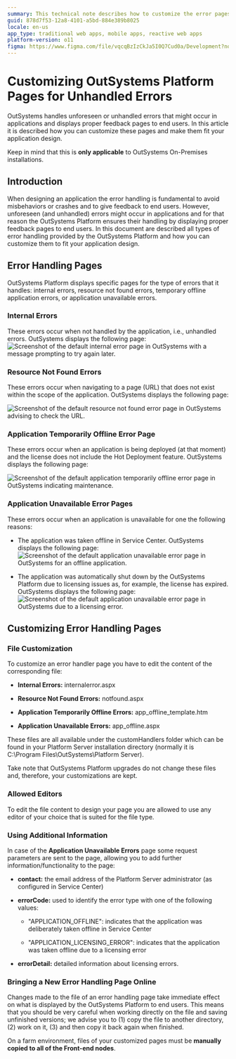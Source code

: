 ```yaml
---
summary: This technical note describes how to customize the error pages that are displayed to end-users when an unhandled error occurs. This lets you display proper feedback pages to end-users while maintaining the design coherence throughout the application.
guid: 878d7f53-12a8-4101-a5bd-884e389b8025
locale: en-us
app_type: traditional web apps, mobile apps, reactive web apps
platform-version: o11
figma: https://www.figma.com/file/vqcqBzIzCkJa5I0Q7Cud0a/Development?node-id=342:294
---
```


# Customizing OutSystems Platform Pages for Unhandled Errors

OutSystems handles unforeseen or unhandled errors that might occur in applications and displays proper feedback pages to end users. In this article it is described how you can customize these pages and make them fit your application design.

Keep in mind that this is **only applicable** to OutSystems On-Premises installations.

## Introduction

When designing an application the error handling is fundamental to avoid misbehaviors or crashes and to give feedback to end users. However, unforeseen (and unhandled) errors might occur in applications and for that reason the OutSystems Platform ensures their handling by displaying proper feedback pages to end users. In this document are described all types of error handling provided by the OutSystems Platform and how you can customize them to fit your application design.

## Error Handling Pages

OutSystems Platform displays specific pages for the type of errors that it handles: internal errors, resource not found errors, temporary offline application errors, or application unavailable errors.

### Internal Errors

These errors occur when not handled by the application, i.e., unhandled errors. OutSystems displays the following page:![Screenshot of the default internal error page in OutSystems with a message prompting to try again later.](images/Customizing-OutSystems-Platform-Pages-for-Unhandled-Errors_0.png "Default Internal Error Page")

### Resource Not Found Errors

These errors occur when navigating to a page (URL) that does not exist within the scope of the application. OutSystems displays the following page:

![Screenshot of the default resource not found error page in OutSystems advising to check the URL.](images/Customizing-OutSystems-Platform-Pages-for-Unhandled-Errors_1.png "Default Resource Not Found Error Page")

### Application Temporarily Offline Error Page

These errors occur when an application is being deployed (at that moment) and the license does not include the Hot Deployment feature. OutSystems displays the following page:

![Screenshot of the default application temporarily offline error page in OutSystems indicating maintenance.](images/Customizing-OutSystems-Platform-Pages-for-Unhandled-Errors_2.png "Default Application Temporarily Offline Error Page")

### Application Unavailable Error Pages

These errors occur when an application is unavailable for one the following reasons:

* The application was taken offline in Service Center.
OutSystems displays the following page:
![Screenshot of the default application unavailable error page in OutSystems for an offline application.](images/Customizing-OutSystems-Platform-Pages-for-Unhandled-Errors_3.png "Default Application Unavailable Error Page - Offline")
 

* The application was automatically shut down by the OutSystems Platform due to licensing issues as, for example, the license has expired.
OutSystems displays the following page:![Screenshot of the default application unavailable error page in OutSystems due to a licensing error.](images/Customizing-OutSystems-Platform-Pages-for-Unhandled-Errors_4.png "Default Application Unavailable Error Page - Licensing Error")

## Customizing Error Handling Pages

### File Customization

To customize an error handler page you have to edit the content of the corresponding file:

* **Internal Errors:** internalerror.aspx

* **Resource Not Found Errors:** notfound.aspx

* **Application Temporarily Offline Errors:** app_offline_template.htm

* **Application Unavailable Errors:** app_offline.aspx

These files are all available under the customHandlers folder which can be found in your Platform Server installation directory (normally it is C:\Program Files\OutSystems\Platform Server).

Take note that OutSystems Platform upgrades do not change these files and, therefore, your customizations are kept.

### Allowed Editors

To edit the file content to design your page you are allowed to use any editor of your choice that is suited for the file type.

### Using Additional Information

In case of the **Application Unavailable Errors** page some request parameters are sent to the page, allowing you to add further information/functionality to the page:

* **contact:** the email address of the Platform Server administrator (as configured in Service Center)

* **errorCode:** used to identify the error type with one of the following values:

    * "APPLICATION_OFFLINE": indicates that the application was deliberately taken offline in Service Center

    * "APPLICATION_LICENSING_ERROR": indicates that the application was taken offline due to a licensing error

* **errorDetail:** detailed information about licensing errors.

### Bringing a New Error Handling Page Online

Changes made to the file of an error handling page take immediate effect on what is displayed by the OutSystems Platform to end users. This means that you should be very careful when working directly on the file and saving unfinished versions; we advise you to (1) copy the file to another directory, (2) work on it, (3) and then copy it back again when finished.

On a farm environment, files of your customized pages must be **manually copied to all of the Front-end nodes**.


